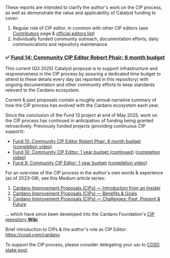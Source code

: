These reports are intended to clarify the author's work on the CIP process, as well as demonstrate the value and applicability of Catalyst funding to cover:
1. Regular role of CIP editor, in common with other CIP editors (see [Contributors](https://cips.cardano.org/contributors) page & [official editors list](https://github.com/cardano-foundation/CIPs/tree/master#editors))
2. Individually funded community outreach, documentation efforts, daily communications and repository maintenance

### ✅ [Fund 14: Community CIP Editor Robert Phair: 6 month budget](https://projectcatalyst.io/funds/14/cardano-open-ecosystem/community-cip-editor-robert-phair-6-month-budget)

This current (Q3 2025) Catalyst proposal is to support infrastructure and responsiveness in the CIP process by assuring a dedicated time budget to attend to these details every day (as reported in this repository) with ongoing documentation and other community efforts to keep standards relevant to the Cardano ecosystem.

Current & past proposals contain a roughly annual narrative summary of how the CIP process has evolved with the Cardano ecosystem each year. 

Since the conclusion of the Fund 13 project at end of May 2025, work on the CIP process has continued in anticipation of funding being granted retroactively.  Previously funded projects (providing continuous CIP support):
* [Fund 13: Community CIP Editor Robert Phair: 8 month budget](https://projectcatalyst.io/funds/13/cardano-open-ecosystem/community-cip-editor-robert-phair-8-month-budget) ([completion video](https://www.youtube.com/watch?v=cfCDXuQ6BEo))
* [Fund 10: Community CIP Editor: 1 year budget (continued)](https://projectcatalyst.io/funds/10/development-and-infrastructure/community-cip-editor-1-year-budget-continued) ([completion video](https://www.youtube.com/watch?v=qvrl61ySwek))
* [Fund 9: Community CIP Editor: 1 year budget](https://projectcatalyst.io/funds/9/f9-the-great-migration-from-ethereum/community-cip-editor-1-year-budget) ([completion video](https://www.youtube.com/watch?v=0lyyj9eArhU))

For an overview of the CIP process in the author's own words & experience (as of 2023-08), see this Medium article series:
1. [Cardano Improvement Proposals (CIPs) — Introduction from an Insider](https://rxphair.medium.com/cardano-improvement-proposals-cips-introduction-from-an-insider-7b2f7cc94d01)
2. [Cardano Improvement Proposals (CIPs) — Benefits & Goals](https://rxphair.medium.com/cardano-improvement-proposals-cips-benefits-goals-13416c3c5f05)
3. [Cardano Improvement Proposals (CIPs) — Challenges: Past, Present & Future](https://rxphair.medium.com/cardano-improvement-proposals-cips-challenges-past-present-future-dc14e78cb6c4)

... which have since been developed into the Cardano Foundation's [CIP repository **Wiki**](https://github.com/cardano-foundation/CIPs/wiki).

Brief introduction to CIPs & the author's role as CIP Editor: https://cosd.com/cardano

To support the CIP process, please consider delegating your `ada` to [COSD stake pool](https://cosd.com/pool).
